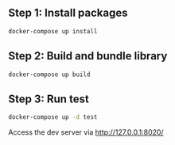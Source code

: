 ## Step 1: Install packages
```sh
docker-compose up install
```
## Step 2: Build and bundle library
```sh
docker-compose up build
```

## Step 3: Run test
```sh
docker-compose up -d test
```
Access the dev server via http://127.0.0.1:8020/
